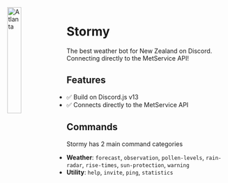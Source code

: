 <img width="25%" height="25%" align="left" style="float: left; margin: 0 10px 0 0;" alt="Atlanta" src="https://cdn.discordapp.com/emojis/879598918919393310.png?v=1">

# Stormy
The best weather bot for New Zealand on Discord. Connecting directly to the MetService API!


## Features

- ✅ Build on Discord.js v13
- ✅ Connects directly to the MetService API

## Commands

Stormy has 2 main command categories

- **Weather**: `forecast`, `observation`, `pollen-levels`, `rain-radar`, `rise-times`, `sun-protection`, `warning`
- **Utility**: `help`, `invite`, `ping`, `statistics`
